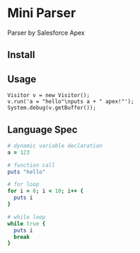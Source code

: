 # Mini Parser

Parser by Salesforce Apex

## Install

## Usage

```apex
Visitor v = new Visitor();
v.run('a = "hello"\nputs a + " apex!"');
System.debug(v.getBuffer());
```

## Language Spec

```ruby
# dynamic variable declaration
a = 123

# function call
puts "hello"

# for loop
for i = 0; i < 10; i++ {
  puts i
}

# while loop
while true {
  puts i
  break
}
```
